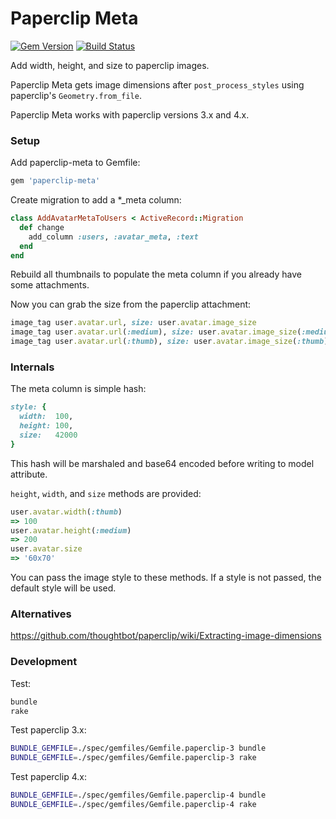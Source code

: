 # Paperclip Meta 

[![Gem Version](http://img.shields.io/gem/v/paperclip-meta.svg)](http://rubygems.org/gems/paperclip-meta)
[![Build Status](http://img.shields.io/travis/teeparham/paperclip-meta.svg)](https://travis-ci.org/teeparham/paperclip-meta)

Add width, height, and size to paperclip images.

Paperclip Meta gets image dimensions after `post_process_styles` using paperclip's `Geometry.from_file`.

Paperclip Meta works with paperclip versions 3.x and 4.x.

### Setup

Add paperclip-meta to Gemfile:

```ruby
gem 'paperclip-meta'
```

Create migration to add a *_meta column:

```ruby
class AddAvatarMetaToUsers < ActiveRecord::Migration
  def change
    add_column :users, :avatar_meta, :text
  end
end
```

Rebuild all thumbnails to populate the meta column if you already have some attachments.

Now you can grab the size from the paperclip attachment:

```ruby
image_tag user.avatar.url, size: user.avatar.image_size
image_tag user.avatar.url(:medium), size: user.avatar.image_size(:medium)
image_tag user.avatar.url(:thumb), size: user.avatar.image_size(:thumb)
```

### Internals

The meta column is simple hash:

```ruby
style: {
  width:  100,
  height: 100,
  size:   42000
}
```

This hash will be marshaled and base64 encoded before writing to model attribute.

`height`, `width`, and `size` methods are provided:

```ruby
user.avatar.width(:thumb)
=> 100
user.avatar.height(:medium)
=> 200
user.avatar.size
=> '60x70'
```

You can pass the image style to these methods. If a style is not passed, the default style will be used.

### Alternatives

https://github.com/thoughtbot/paperclip/wiki/Extracting-image-dimensions

### Development

Test:

```sh
bundle
rake
```

Test paperclip 3.x:

```sh
BUNDLE_GEMFILE=./spec/gemfiles/Gemfile.paperclip-3 bundle
BUNDLE_GEMFILE=./spec/gemfiles/Gemfile.paperclip-3 rake
```

Test paperclip 4.x:

```sh
BUNDLE_GEMFILE=./spec/gemfiles/Gemfile.paperclip-4 bundle
BUNDLE_GEMFILE=./spec/gemfiles/Gemfile.paperclip-4 rake
```
